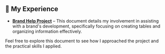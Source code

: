 ## 📝 My Experience
- **[Brand Help Project]((https://reg1-g4us.onrender.com/))** – This document details my involvement in assisting with a brand's development, specifically focusing on creating tables and organizing information effectively.

Feel free to explore this document to see how I approached the project and the practical skills I applied.

